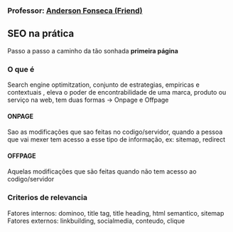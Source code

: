 ### Professor: [Anderson Fonseca (Friend)](https://codepen.io/ambiss/)

## SEO na prática
Passo a passo a caminho da tão sonhada <b>primeira página</b>

### O que é
Search engine optimitzation, conjunto de estrategias, empiricas e contextuais , eleva o poder de encontrabilidade de uma marca, produto ou serviço na web, tem duas formas -> Onpage e Offpage

#### ONPAGE
Sao as modificações que sao feitas no codigo/servidor, quando a pessoa que vai mexer tem acesso a esse tipo de informação, ex: sitemap, redirect

#### OFFPAGE
Aquelas modificações que são feitas quando não tem acesso ao codigo/servidor

### Criterios de relevancia
Fatores internos: dominoo, title tag, title heading, html semantico, sitemap
Fatores externos: linkbuilding, socialmedia, conteudo, clique